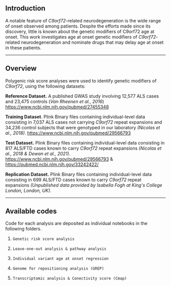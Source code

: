 

## Introduction
A notable feature of *C9orf72*-related neurodegeneration is the wide range of onset observed among patients. Despite the efforts made since its discovery, little is known about the genetic modifiers of C9orf72 age at onset. This work investigates age at onset genetic modifiers of *C9orf72*-related neurodegeneration and nominate drugs that may delay age at onset in these patients.

--------

## Overview
Polygenic risk score analyses were used to identify genetic modifiers of *C9orf72*, using the following datasets:

**Reference Dataset.** A published GWAS study involving 12,577 ALS cases and 23,475 controls (*Van Rheenen et al., 2016*)
https://www.ncbi.nlm.nih.gov/pubmed/27455348


**Training Dataset**. 	Plink Binary files containing individual-level data consisting in 7,037 ALS cases not carrying *C9orf72* repeat expansions and 34,236 control subjects that were genotyped in our laboratory *(Nicolas et al., 2018)*.
https://www.ncbi.nlm.nih.gov/pubmed/29566793

**Test Dataset.** Plink Binary files containing individual-level data consisting in  817 ALS/FTD cases known to carry *C9orf72* repeat expansions *(Nicolas et al., 2018 & Dewan et al., 2021)*. https://www.ncbi.nlm.nih.gov/pubmed/29566793 & https://pubmed.ncbi.nlm.nih.gov/33242422/


**Replication Dataset.** Plink Binary files containing individual-level data consisting in  699 ALS/FTD cases known to carry *C9orf72* repeat expansions *(Unpublished data provided by Isabella Fogh at King's College London, London, UK)*. 

-----------------------

## Available codes

Code for each analysis are deposited as individual notebooks in the following folders. 
01.   `Genetic risk score analysis`


02. `Leave-one-out analysis & pathway analysis`


03. `Individual variant age at onset regression`


04. `Genome for repositioning analysis (GREP)`


05. `Transcriptomic analysis & Conectivity score (Cmap)`


